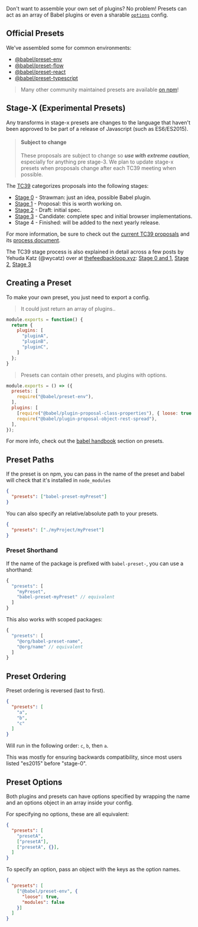

Don't want to assemble your own set of plugins? No problem! Presets can act as an array of Babel plugins or even a sharable [`options`](options.md) config.

## Official Presets

We've assembled some for common environments:

- [@babel/preset-env](preset-env.md)
- [@babel/preset-flow](preset-flow.md)
- [@babel/preset-react](preset-react.md)
- [@babel/preset-typescript](preset-typescript.md)

> Many other community maintained presets are available [on npm](https://www.npmjs.com/search?q=babel-preset)!

## Stage-X (Experimental Presets)

Any transforms in stage-x presets are changes to the language that haven't been approved to be part of a release of Javascript (such as ES6/ES2015).

<blockquote class="babel-callout babel-callout-danger">
  <h4>Subject to change</h4>
  <p>
    These proposals are subject to change so <strong><em>use with extreme caution</em></strong>, especially for anything pre stage-3. We plan to update stage-x presets when proposals change after each TC39 meeting when possible.
  </p>
</blockquote>

The [TC39](https://github.com/tc39) categorizes proposals into the following stages:

- [Stage 0](preset-stage-0.md) - Strawman: just an idea, possible Babel plugin.
- [Stage 1](preset-stage-1.md) - Proposal: this is worth working on.
- [Stage 2](preset-stage-2.md) - Draft: initial spec.
- [Stage 3](preset-stage-3.md) - Candidate: complete spec and initial browser implementations.
- Stage 4 - Finished: will be added to the next yearly release.

For more information, be sure to check out the [current TC39 proposals](https://github.com/tc39/proposals) and its [process document](https://tc39.github.io/process-document).

The TC39 stage process is also explained in detail across a few posts by Yehuda Katz (@wycatz) over at [thefeedbackloop.xyz](https://thefeedbackloop.xyz): [Stage 0 and 1](https://thefeedbackloop.xyz/tc39-a-process-sketch-stages-0-and-1/), [Stage 2](https://thefeedbackloop.xyz/tc39-process-sketch-stage-2/), [Stage 3](https://thefeedbackloop.xyz/tc39-process-sketch-stage-3/)


## Creating a Preset

To make your own preset, you just need to export a config.

> It could just return an array of plugins..

```js
module.exports = function() {
  return {
    plugins: [
      "pluginA",
      "pluginB",
      "pluginC",
    ]
  };
}
```

> Presets can contain other presets, and plugins with options.

```js
module.exports = () => ({
  presets: [
    require("@babel/preset-env"),
  ],
  plugins: [
    [require("@babel/plugin-proposal-class-properties"), { loose: true }],
    require("@babel/plugin-proposal-object-rest-spread"),
  ],
});
```

For more info, check out the [babel handbook](https://github.com/thejameskyle/babel-handbook/blob/master/translations/en/user-handbook.md#making-your-own-preset) section on presets.

## Preset Paths

If the preset is on npm, you can pass in the name of the preset and babel will check that it's installed in `node_modules`

```json
{
  "presets": ["babel-preset-myPreset"]
}
```

You can also specify an relative/absolute path to your presets.

```json
{
  "presets": ["./myProject/myPreset"]
}
```

### Preset Shorthand

If the name of the package is prefixed with `babel-preset-`, you can use a shorthand:

```js
{
  "presets": [
    "myPreset",
    "babel-preset-myPreset" // equivalent
  ]
}
```

This also works with scoped packages:

```js
{
  "presets": [
  	"@org/babel-preset-name",
  	"@org/name" // equivalent
  ]
}
```

## Preset Ordering

Preset ordering is reversed (last to first).

```json
{
  "presets": [
    "a",
    "b",
    "c"
  ]
}
```

Will run in the following order: `c`, `b`, then `a`.

This was mostly for ensuring backwards compatibility, since most users listed "es2015" before "stage-0".

## Preset Options

Both plugins and presets can have options specified by wrapping the name and an options object in an array inside your config.

For specifying no options, these are all equivalent:

```json
{
  "presets": [
    "presetA",
    ["presetA"],
    ["presetA", {}],
  ]
}
```

To specify an option, pass an object with the keys as the option names.

```json
{
  "presets": [
    ["@babel/preset-env", {
      "loose": true,
      "modules": false
    }]
  ]
}
```
